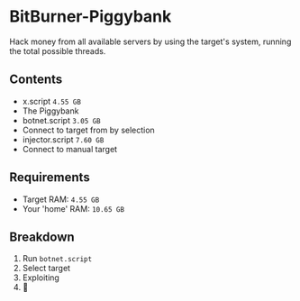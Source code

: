 # BitBurner-Piggybank
Hack money from all available servers by using the target's system, running the total possible threads.

## Contents
- x.script `4.55 GB`
 - The Piggybank
- botnet.script `3.05 GB`
 - Connect to target from by selection
- injector.script `7.60 GB`
 - Connect to manual target

## Requirements
- Target RAM: `4.55 GB`
- Your 'home' RAM: `10.65 GB`

## Breakdown
1. Run `botnet.script`
2. Select target
3. Exploiting
4. 🤑
